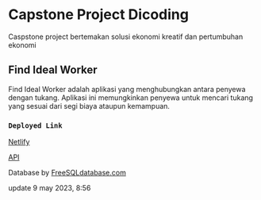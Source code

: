 # Capstone Project Dicoding

Caspstone project bertemakan solusi ekonomi kreatif dan pertumbuhan ekonomi

## Find Ideal Worker

Find Ideal Worker adalah aplikasi yang menghubungkan antara penyewa dengan tukang. Aplikasi ini memungkinkan penyewa untuk mencari tukang yang sesuai dari segi biaya ataupun kemampuan.

### `Deployed Link`
[Netlify](https://master--astonishing-biscochitos-7f7c3d.netlify.app/)

[API](https://api.findidealworker.my.id/)

Database by [FreeSQLdatabase.com](https://www.freesqldatabase.com/)

update 9 may 2023, 8:56


